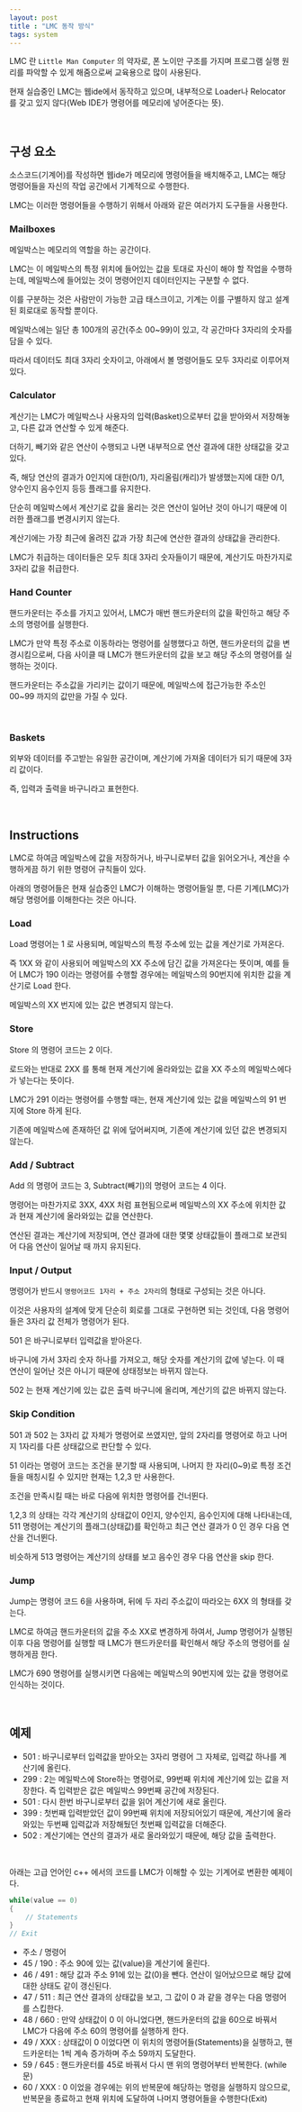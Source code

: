 ```yaml
---
layout: post
title : "LMC 동작 방식"
tags: system
---
```


LMC 란 ```Little Man Computer``` 의 약자로, 폰 노이만 구조를 가지며 프로그램 실행 원리를 파악할 수 있게 해줌으로써 교육용으로 많이 사용된다.

현재 실습중인 LMC는 웹ide에서 동작하고 있으며, 내부적으로 Loader나 Relocator를 갖고 있지 않다(Web IDE가 명령어를 메모리에 넣어준다는 뜻).

<br>

## 구성 요소

소스코드(기계어)를 작성하면 웹ide가 메모리에 명령어들을 배치해주고, LMC는 해당 명령어들을 자신의 작업 공간에서 기계적으로 수행한다.

LMC는 이러한 명령어들을 수행하기 위해서 아래와 같은 여러가지 도구들을 사용한다.

### Mailboxes

메일박스는 메모리의 역할을 하는 공간이다.

LMC는 이 메일박스의 특정 위치에 들어있는 값을 토대로 자신이 해야 할 작업을 수행하는데, 메일박스에 들어있는 것이 명령어인지 데이터인지는 구분할 수 없다.

이를 구분하는 것은 사람만이 가능한 고급 태스크이고, 기계는 이를 구별하지 않고 설계된 회로대로 동작할 뿐이다.

메일박스에는 일단 총 100개의 공간(주소 00~99)이 있고, 각 공간마다 3자리의 숫자를 담을 수 있다.

따라서 데이터도 최대 3자리 숫자이고, 아래에서 볼 명령어들도 모두 3자리로 이루어져 있다.

### Calculator

계산기는 LMC가 메일박스나 사용자의 입력(Basket)으로부터 값을 받아와서 저장해놓고, 다른 값과 연산할 수 있게 해준다.

더하기, 빼기와 같은 연산이 수행되고 나면 내부적으로 연산 결과에 대한 상태값을 갖고 있다.

즉, 해당 연산의 결과가 0인지에 대한(0/1), 자리올림(캐리)가 발생했는지에 대한 0/1, 양수인지 음수인지 등등 플래그를 유지한다.

단순히 메일박스에서 계산기로 값을 올리는 것은 연산이 일어난 것이 아니기 때문에 이러한 플래그를 변경시키지 않는다.

계산기에는 가장 최근에 올려진 값과 가장 최근에 연산한 결과의 상태값을 관리한다.

LMC가 취급하는 데이터들은 모두 최대 3자리 숫자들이기 때문에, 계산기도 마찬가지로 3자리 값을 취급한다.

### Hand Counter

핸드카운터는 주소를 가지고 있어서, LMC가 매번 핸드카운터의 값을 확인하고 해당 주소의 명령어를 실행한다.

LMC가 만약 특정 주소로 이동하라는 명령어를 실행했다고 하면, 핸드카운터의 값을 변경시킴으로써, 다음 사이클 때 LMC가 핸드카운터의 값을 보고 해당 주소의 명령어를 실행하는 것이다.

핸드카운터는 주소값을 가리키는 값이기 때문에, 메일박스에 접근가능한 주소인 00~99 까지의 값만을 가질 수 있다.

<br>

### Baskets

외부와 데이터를 주고받는 유일한 공간이며, 계산기에 가져올 데이터가 되기 때문에 3자리 값이다.

즉, 입력과 출력을 바구니라고 표현한다.

<br>

## Instructions

LMC로 하여금 메일박스에 값을 저장하거나, 바구니로부터 값을 읽어오거나, 계산을 수행하게끔 하기 위한 명령어 규칙들이 있다.

아래의 명령어들은 현재 실습중인 LMC가 이해하는 명령어들일 뿐, 다른 기계(LMC)가 해당 명령어를 이해한다는 것은 아니다.

### Load

Load 명령어는 1 로 사용되며, 메일박스의 특정 주소에 있는 값을 계산기로 가져온다.

즉 1XX 와 같이 사용되어 메일박스의 XX 주소에 담긴 값을 가져온다는 뜻이며, 예를 들어 LMC가 190 이라는 명령어를 수행할 경우에는 메일박스의 90번지에 위치한 값을 계산기로 Load 한다.

메일박스의 XX 번지에 있는 값은 변경되지 않는다.

### Store

Store 의 명령어 코드는 2 이다.

로드와는 반대로 2XX 를 통해 현재 계산기에 올라와있는 값을 XX 주소의 메일박스에다가 넣는다는 뜻이다.

LMC가 291 이라는 명령어를 수행할 때는, 현재 계산기에 있는 값을 메일박스의 91 번지에 Store 하게 된다.

기존에 메일박스에 존재하던 값 위에 덮어써지며, 기존에 계산기에 있던 값은 변경되지 않는다.

### Add / Subtract

Add 의 명령어 코드는 3, Subtract(빼기)의 명령어 코드는 4 이다.

명령어는 마찬가지로 3XX, 4XX 처럼 표현됨으로써 메일박스의 XX 주소에 위치한 값과 현재 계산기에 올라와있는 값을 연산한다.

연산된 결과는 계산기에 저장되며, 연산 결과에 대한 몇몇 상태값들이 플래그로 보관되어 다음 연산이 일어날 때 까지 유지된다.

### Input / Output

명령어가 반드시 ```명령어코드 1자리 + 주소 2자리```의 형태로 구성되는 것은 아니다.

이것은 사용자의 설계에 맞게 단순히 회로를 그대로 구현하면 되는 것인데, 다음 명령어들은 3자리 값 전체가 명령어가 된다.

501 은 바구니로부터 입력값을 받아온다.

바구니에 가서 3자리 숫자 하나를 가져오고, 해당 숫자를 계산기의 값에 넣는다. 이 때 연산이 일어난 것은 아니기 때문에 상태정보는 바뀌지 않는다.

502 는 현재 계산기에 있는 값은 출력 바구니에 올리며, 계산기의 값은 바뀌지 않는다.

### Skip Condition

501 과 502 는 3자리 값 자체가 명령어로 쓰였지만, 앞의 2자리를 명령어로 하고 나머지 1자리를 다른 상태값으로 판단할 수 있다.

51 이라는 명령어 코드는 조건을 분기할 때 사용되며, 나머지 한 자리(0~9)로 특정 조건들을 매칭시킬 수 있지만 현재는 1,2,3 만 사용한다.

조건을 만족시킬 때는 바로 다음에 위치한 명령어를 건너뛴다.

1,2,3 의 상태는 각각 계산기의 상태값이 0인지, 양수인지, 음수인지에 대해 나타내는데, 511 명령어는 계산기의 플래그(상태값)를 확인하고 최근 연산 결과가 0 인 경우 다음 연산을 건너뛴다.

비슷하게 513 명령어는 계산기의 상태를 보고 음수인 경우 다음 연산을 skip 한다.

### Jump

Jump는 명령어 코드 6을 사용하며, 뒤에 두 자리 주소값이 따라오는 6XX 의 형태를 갖는다.

LMC로 하여금 핸드카운터의 값을 주소 XX로 변경하게 하여서, Jump 명령어가 실행된 이후 다음 명령어를 실행할 때 LMC가 핸드카운터를 확인해서 해당 주소의 명령어를 실행하게끔 한다.

LMC가 690 명령어를 실행시키면 다음에는 메일박스의 90번지에 있는 값을 명령어로 인식하는 것이다.

<br>

## 예제

- 501 : 바구니로부터 입력값을 받아오는 3자리 명령어 그 자체로, 입력값 하나를 계산기에 올린다.
- 299 : 2는 메일박스에 Store하는 명령어로, 99번째 위치에 계산기에 있는 값을 저장한다. 즉 입력받은 값은 메일박스 99번째 공간에 저장된다.
- 501 : 다시 한번 바구니로부터 값을 읽어 계산기에 새로 올린다.
- 399 : 첫번째 입력받았던 값이 99번째 위치에 저장되어있기 때문에, 계산기에 올라와있는 두번째 입력값과 저장해뒀던 첫번째 입력값을 더해준다.
- 502 : 계산기에는 연산의 결과가 새로 올라와있기 때문에, 해당 값을 출력한다.

<br>

아래는 고급 언어인 c++ 에서의 코드를 LMC가 이해할 수 있는 기계어로 변환한 예제이다.

```c++
while(value == 0)
{
    // Statements
}
// Exit
```

- 주소 / 명령어
- 45 / 190 : 주소 90에 있는 값(value)을 계산기에 올린다.
- 46 / 491 : 해당 값과 주소 91에 있는 값(0)을 뺀다. 연산이 일어났으므로 해당 값에 대한 상태도 같이 갱신된다.
- 47 / 511 : 최근 연산 결과의 상태값을 보고, 그 값이 0 과 같을 경우는 다음 명령어를 스킵한다.
- 48 / 660 : 만약 상태값이 0 이 아니었다면, 핸드카운터의 값을 60으로 바꿔서 LMC가 다음에 주소 60의 명령어를 실행하게 한다.
- 49 / XXX : 상태값이 0 이었다면 이 위치의 명령어들(Statements)을 실행하고, 핸드카운터는 1씩 계속 증가하며 주소 59까지 도달한다.
- 59 / 645 : 핸드카운터를 45로 바꿔서 다시 맨 위의 명령어부터 반복한다. (while문)
- 60 / XXX : 0 이었을 경우에는 위의 반복문에 해당하는 명령을 실행하지 않으므로, 반복문을 종료하고 현재 위치에 도달하여 나머지 명령어들을 수행한다(Exit)
